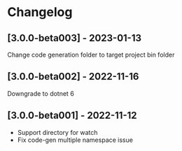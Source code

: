 # Changelog

## [3.0.0-beta003] - 2023-01-13

Change code generation folder to target project bin folder

## [3.0.0-beta002] - 2022-11-16

Downgrade to dotnet 6

## [3.0.0-beta001] - 2022-11-12

* Support directory for watch
* Fix code-gen multiple namespace issue
